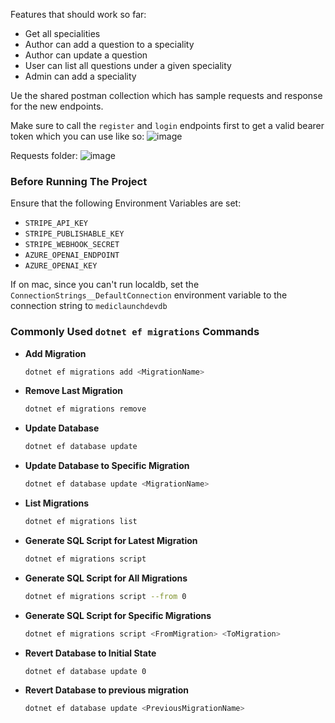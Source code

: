 Features that should work so far:

- Get all specialities
- Author can add a question to a speciality
- Author can update a question
- User can list all questions under a given speciality
- Admin can add a speciality

Ue the shared postman collection which has sample requests and response for the new endpoints. 

Make sure to call the `register` and `login` endpoints first to get a valid bearer token which you can use like so:
![image](https://github.com/Medic-Launch-Dev/MedicLaunchApi/assets/154400233/dcd1bf05-3490-46bd-8828-6b20ae4a5f9b)

Requests folder:
![image](https://github.com/Medic-Launch-Dev/MedicLaunchApi/assets/154400233/9e9d05b5-7776-483e-85fa-dd995f4347c3)


### Before Running The Project
Ensure that the following Environment Variables are set:
- `STRIPE_API_KEY`
- `STRIPE_PUBLISHABLE_KEY`
- `STRIPE_WEBHOOK_SECRET`
- `AZURE_OPENAI_ENDPOINT`
- `AZURE_OPENAI_KEY`

If on mac, since you can't run localdb, set the `ConnectionStrings__DefaultConnection` environment variable to the connection string to `mediclaunchdevdb`


### Commonly Used `dotnet ef migrations` Commands

- **Add Migration**
  ```sh
  dotnet ef migrations add <MigrationName>
  ```

- **Remove Last Migration**
  ```sh
  dotnet ef migrations remove
  ```

- **Update Database**
  ```sh
  dotnet ef database update
  ```

- **Update Database to Specific Migration**
  ```sh
  dotnet ef database update <MigrationName>
  ```

- **List Migrations**
  ```sh
  dotnet ef migrations list
  ```

- **Generate SQL Script for Latest Migration**
  ```sh
  dotnet ef migrations script
  ```

- **Generate SQL Script for All Migrations**
  ```sh
  dotnet ef migrations script --from 0
  ```

- **Generate SQL Script for Specific Migrations**
  ```sh
  dotnet ef migrations script <FromMigration> <ToMigration>
  ```

- **Revert Database to Initial State**
  ```sh
  dotnet ef database update 0
  ```

- **Revert Database to previous migration**
  ```sh
  dotnet ef database update <PreviousMigrationName>
  ```
